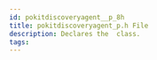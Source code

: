 ```yaml
---
id: pokitdiscoveryagent__p_8h
title: pokitdiscoveryagent_p.h File
description: Declares the  class.
tags:
---
```

